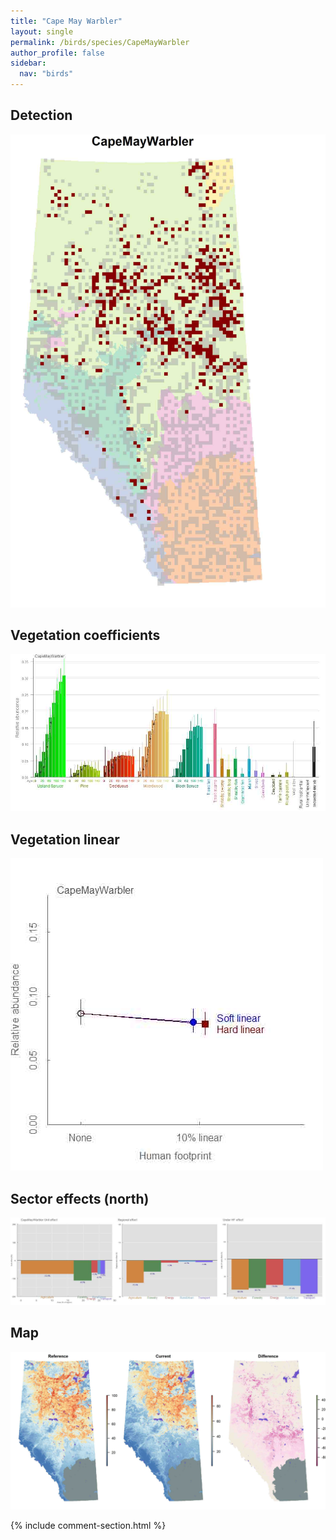 ```yaml
---
title: "Cape May Warbler"
layout: single
permalink: /birds/species/CapeMayWarbler
author_profile: false
sidebar:
  nav: "birds"
---
```


<h2>Detection</h2>

![](/assets/images/birds/CapeMayWarbler/det.jpg)

<h2>Vegetation coefficients</h2>

![](/assets/images/birds/CapeMayWarbler/veghf.jpg)

<h2>Vegetation linear</h2>

![](/assets/images/birds/CapeMayWarbler/lin-north.jpg)

<h2>Sector effects (north)</h2>

![](/assets/images/birds/CapeMayWarbler/sector-north.jpg)

<h2>Map</h2>

![](/assets/images/birds/CapeMayWarbler/map.jpg)

{% include comment-section.html %}
